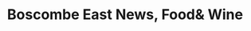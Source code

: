 ---
title: "Boscombe East News, Food& Wine"
url: /bournemouth/boscombe-east-news-foodund-wine/
shop: Lebensmittel
---